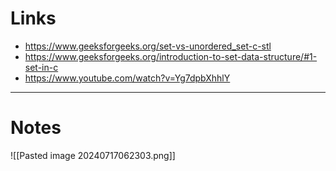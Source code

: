 # Links
- https://www.geeksforgeeks.org/set-vs-unordered_set-c-stl
- https://www.geeksforgeeks.org/introduction-to-set-data-structure/#1-set-in-c
- https://www.youtube.com/watch?v=Yg7dpbXhhlY
---
# Notes
![[Pasted image 20240717062303.png]]
